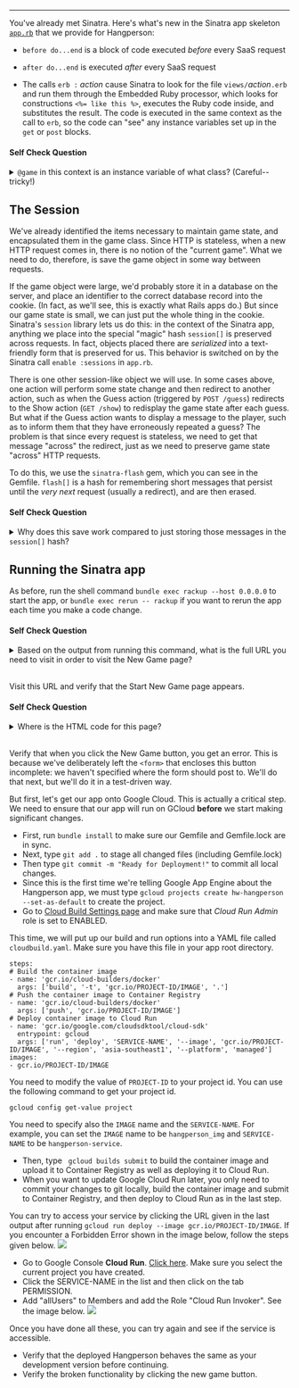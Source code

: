 -----------------

You've already met Sinatra.  Here's what's new in the Sinatra app skeleton [`app.rb`](../app.rb) that we provide for Hangperson:

* `before do...end` is a block of code executed *before* every SaaS request

* `after do...end` is executed *after* every SaaS request

* The calls  `erb :` *action* cause Sinatra to look for the file `views/`*action*`.erb` and run them through the Embedded Ruby processor, which looks for constructions `<%= like this %>`, executes the Ruby code inside, and substitutes the result.  The code is executed in the same context as the call to `erb`, so the code can "see" any instance variables set up in the `get` or `post` blocks.

#### Self Check Question

<details><summary><code>@game</code> in this context is an instance variable of what
class?  (Careful-- tricky!)</summary><p><blockquote>It's an instance variable of the <code>HangpersonApp</code> class in the app.rb file.  Remember we are dealing with two Ruby classes here: the <code>HangpersonGame</code> class encapsulates the game logic itself (that is, the Model in model-view-controller), whereas <code>HangpersonApp</code> encapsulates the logic that lets us deliver the game as SaaS (you can roughly think of it as the Controller logic plus the ability to render the views via <code>erb</code>).</blockquote></p></details>

The Session
-----------

We've already identified the items necessary to maintain game state, and encapsulated them in the game class.  Since HTTP is stateless, when a new HTTP request comes in, there is no notion of the "current game".  What we need to do, therefore, is save the game object in some way between requests.

If the game object were large, we'd probably store it in a database on the server, and place an identifier to the correct database record into the cookie.  (In fact, as we'll see, this is exactly what Rails apps do.)  But since our game state is small, we can just put the whole thing in the cookie.  Sinatra's `session` library lets us do this: in the context of the Sinatra app, anything we place into the special "magic" hash `session[]` is preserved across requests.  In fact, objects placed there are *serialized* into a text-friendly form that is preserved for us.  This behavior is switched on by the Sinatra call `enable :sessions` in `app.rb`.

There is one other session-like object we will use.  In some cases above, one action will perform some state change and then redirect to another action, such as when the Guess action (triggered by `POST /guess`) redirects to the Show action (`GET /show`) to redisplay the game state after each guess.  But what if the Guess action wants to display a message to the player, such as to inform them that they have erroneously repeated a guess?  The problem is that since every request is stateless, we need to get that message "across" the redirect, just as we need to preserve game state "across" HTTP requests.

To do this, we use the `sinatra-flash` gem, which you can see in the Gemfile.  `flash[]` is a hash for remembering short messages that persist until the *very next* request (usually a redirect), and are then erased.

#### Self Check Question

<details><summary>Why does this save work compared to just storing those
messages in the <code>session[]</code> hash?</summary><p><blockquote>When we put something in <code>session[]</code> it stays there until we delete it.  The common case for a message that must survive a redirect is that it should only be shown once; <code>flash[]</code> includes the extra functionality of erasing the messages after the next request.</blockquote></p></details>

Running the Sinatra app
-----------------------

As before, run the shell command `bundle exec rackup --host 0.0.0.0` to start the app, or `bundle exec rerun -- rackup` if you want to rerun the app each time you make a code change.

#### Self Check Question

<details><summary>Based on the output from running this command, what is the full URL you need to visit in order to visit the New Game page?</summary><p><blockquote>The Ruby code <code>get '/new' do...</code> in <code>app.rb</code> renders the New Game page, so the full URL is in the form <code>http://localhost:9292/new</code></p></details>
<br />

Visit this URL and verify that the Start New Game page appears.

#### Self Check Question

<details><summary>Where is the HTML code for this page?</summary><p><blockquote>It's in <code>views/new.erb</code>, which is processed into HTML by the <code>erb :new</code> directive.</blockquote></p></details>
<br />

Verify that when you click the New Game button, you get an error.  This is because we've deliberately left the `<form>` that encloses this button incomplete: we haven't specified where the form should post to. We'll do that next, but we'll do it in a test-driven way.

But first, let's get our app onto Google Cloud.  This is actually a critical step.  We need to ensure that our app will run on GCloud **before** we start making significant changes.

* First, run `bundle install` to make sure our Gemfile and Gemfile.lock are in sync.
* Next, type `git add .` to stage all changed files (including Gemfile.lock)
* Then type `git commit -m "Ready for Deployment!"` to commit all local changes.
* Since this is the first time we're telling Google App Engine about the Hangperson app, we must type `gcloud projects create hw-hangperson --set-as-default` to create the project.
* Go to [Cloud Build Settings page](https://console.cloud.google.com/cloud-build/settings) and make sure that *Cloud Run Admin* role is set to ENABLED.

This time, we will put up our build and run options into a YAML file called `cloudbuild.yaml`. Make sure you have this file in your app root directory.

```
steps:
# Build the container image
- name: 'gcr.io/cloud-builders/docker'
  args: ['build', '-t', 'gcr.io/PROJECT-ID/IMAGE', '.']
# Push the container image to Container Registry
- name: 'gcr.io/cloud-builders/docker'
  args: ['push', 'gcr.io/PROJECT-ID/IMAGE']
# Deploy container image to Cloud Run
- name: 'gcr.io/google.com/cloudsdktool/cloud-sdk'
  entrypoint: gcloud
  args: ['run', 'deploy', 'SERVICE-NAME', '--image', 'gcr.io/PROJECT-ID/IMAGE', '--region', 'asia-southeast1', '--platform', 'managed']
images:
- gcr.io/PROJECT-ID/IMAGE
```

You need to modify the value of `PROJECT-ID` to your project id. You can use the following command to get your project id.

```
gcloud config get-value project
```

You need to specify also the `IMAGE` name and the `SERVICE-NAME`. For example, you can set the `IMAGE` name to be `hangperson_img` and `SERVICE-NAME` to be `hangperson-service`.

* Then, type ` gcloud builds submit` to build the container image and upload it to Container Registry as well as deploying it to Cloud Run. 
* When you want to update Google Cloud Run later, you only need to commit your changes to git locally, build the container image and submit to Container Registry, and then deploy to Cloud Run as in the last step.

You can try to access your service by clicking the URL given in the last output after running `gcloud run deploy --image gcr.io/PROJECT-ID/IMAGE`. If you encounter a Forbidden Error shown in the image below, follow the steps given below.
![](https://www.dropbox.com/s/coq01txguzk8lac/Error_Forbidden_CloudRun.png?raw=1)
* Go to Google Console **Cloud Run**. [Click here](https://console.cloud.google.com/run). Make sure you select the current project you have created.
* Click the SERVICE-NAME in the list and then click on the tab PERMISSION. 
* Add "allUsers" to Members and add the Role "Cloud Run Invoker". See the image below.
![](https://www.dropbox.com/s/5ger78n61itvkhh/Enable_AllUser_CloudRunInvoker.png?raw=1)

Once you have done all these, you can try again and see if the service is accessible.
* Verify that the deployed Hangperson behaves the same as your development version before continuing. 
* Verify the broken functionality by clicking the new game button.
